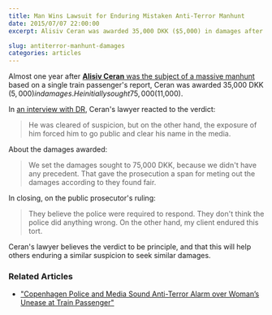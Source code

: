```yaml
---
title: Man Wins Lawsuit for Enduring Mistaken Anti-Terror Manhunt
date: 2015/07/07 22:00:00
excerpt: Alisiv Ceran was awarded 35,000 DKK ($5,000) in damages after suing the police for a misbegotten anti-terror manhunt.

slug: antiterror-manhunt-damages
categories: articles
---
```

Almost one year after [**Alisiv Ceran** was the subject of a massive manhunt][original] based on a single train passenger's report, Ceran was awarded 35,000 DKK ($5,000) in damages. He initially sought 75,000 ($11,000).

In [an interview with DR][dr], Ceran's lawyer reacted to the verdict:

> He was cleared of suspicion, but on the other hand, the exposure of him forced him to go public and clear his name in the media.

About the damages awarded:

> We set the damages sought to 75,000 DKK, because we didn't have any precedent. That gave the prosecution a span for meting out the damages according to they found fair.

In closing, on the public prosecutor's ruling:

> They believe the police were required to respond. They don't think the police did anything wrong. On the other hand, my client endured this tort.

Ceran's lawyer believes the verdict to be principle, and that this will help others enduring a similar suspicion to seek similar damages.

### Related Articles ###

* ["Copenhagen Police and Media Sound Anti-Terror Alarm over Woman’s Unease at Train Passenger"][original]


[original]: /articles/2014/08/29/antiterror-manhunt/
[dr]: https://www.dr.dk/nyheder/indland/menneskejagt-paa-terrormistaenkt-studerende-udloeser-erstatning
